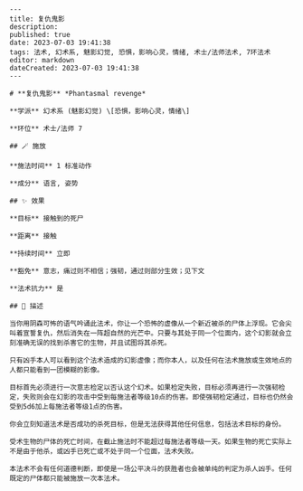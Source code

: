 
    ---
    title: 复仇鬼影
    description: 
    published: true
    date: 2023-07-03 19:41:38
    tags: 法术, 幻术系, 魅影幻觉, 恐惧，影响心灵，情绪, 术士/法师法术, 7环法术
    editor: markdown
    dateCreated: 2023-07-03 19:41:38
    ---

    # **复仇鬼影** *Phantasmal revenge*

    **学派** 幻术系 (魅影幻觉) \[恐惧，影响心灵，情绪\] 

    **环位** 术士/法师 7

    ## 🪄 施放

    **施法时间** 1 标准动作

    **成分** 语言, 姿势

    ## ✨ 效果 

    **目标** 接触到的死尸 

    **距离** 接触  

    **持续时间** 立即 

    **豁免** 意志，痛过则不相信；强韧，通过则部分生效；见下文

    **法术抗力** 是

    ## 📖 描述

    当你用阴森可怖的语气吟诵此法术，你让一个恐怖的虚像从一个新近被杀的尸体上浮现。它会尖叫着宣誓复仇，然后消失在一阵超自然的光芒中。只要与其处于同一个位面内，这个幻影就会立刻准确无误的找到杀害它的生物，并且试图将其杀死。

    只有凶手本人可以看到这个法术造成的幻影虚像；而你本人，以及任何在法术施放或生效地点的人都只能看到一团模糊的影像。

    目标首先必须进行一次意志检定以否认这个幻术。如果检定失败，目标必须再进行一次强韧检定，失败则会在幻影的攻击中受到每施法者等级10点的伤害。即使强韧检定通过，目标也仍然会受到5d6加上每施法者等级1点的伤害。

    你会立刻知道法术是否成功的杀死目标，但是无法获得其他任何信息，包括法术目标的身份。

    受术生物的尸体的死亡时间，在截止施法时不能超过每施法者等级一天。如果生物的死亡实际上不是由于他杀，或凶手已死亡或不处于同一个位面，法术失败。

    本法术不会有任何道德判断，即使是一场公平决斗的获胜者也会被单纯的判定为杀人凶手。任何既定的尸体都只能被施放一次本法术。
    